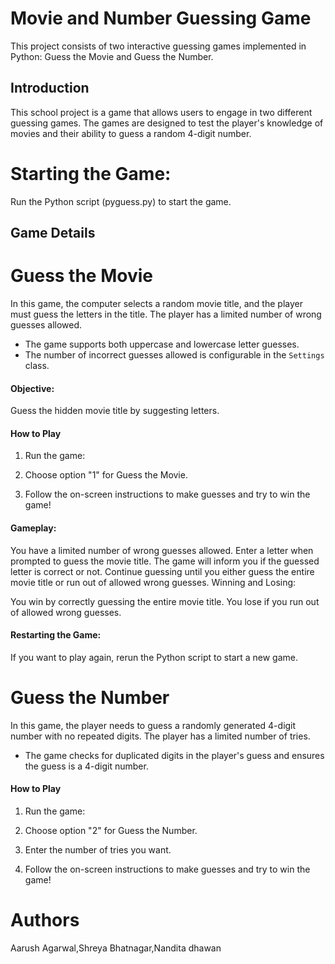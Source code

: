 # Movie and Number Guessing Game

This project consists of two interactive guessing games implemented in Python: Guess the Movie and Guess the Number.

## Introduction

This school project is a game that allows users to engage in two different guessing games. The games are designed to test the player's knowledge of movies and their ability to guess a random 4-digit number.

# Starting the Game:

Run the Python script (pyguess.py) to start the game.

## Game Details

# Guess the Movie

In this game, the computer selects a random movie title, and the player must guess the letters in the title. The player has a limited number of wrong guesses allowed.

- The game supports both uppercase and lowercase letter guesses.
- The number of incorrect guesses allowed is configurable in the `Settings` class.

#### Objective:

Guess the hidden movie title by suggesting letters.

#### How to Play

1. Run the game:

2. Choose option "1" for Guess the Movie.

3. Follow the on-screen instructions to make guesses and try to win the game!

#### Gameplay:

You have a limited number of wrong guesses allowed.
Enter a letter when prompted to guess the movie title.
The game will inform you if the guessed letter is correct or not.
Continue guessing until you either guess the entire movie title or run out of allowed wrong guesses.
Winning and Losing:

You win by correctly guessing the entire movie title.
You lose if you run out of allowed wrong guesses.

#### Restarting the Game:

If you want to play again, rerun the Python script to start a new game.

# Guess the Number

In this game, the player needs to guess a randomly generated 4-digit number with no repeated digits. The player has a limited number of tries.

- The game checks for duplicated digits in the player's guess and ensures the guess is a 4-digit number.

#### How to Play

1. Run the game:

2. Choose option "2" for Guess the Number.

3. Enter the number of tries you want.

4. Follow the on-screen instructions to make guesses and try to win the game!

# Authors
Aarush Agarwal,Shreya Bhatnagar,Nandita dhawan 
